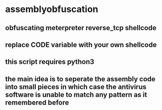 # assemblyobfuscation

## obfuscating meterpreter reverse_tcp shellcode
## replace CODE variable with your own shellcode
## this script requires python3
## the main idea is to seperate the assembly code into small pieces in which case the antivirus software is unable to match any pattern as it remembered before
